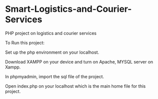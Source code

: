 # Smart-Logistics-and-Courier-Services
PHP project on logistics and courier services

To Run this project:

Set up the php environment on your localhost.

Download XAMPP on your device and turn on Apache, MYSQL server on Xampp.

In phpmyadmin, import the sql file of the project.

Open index.php on your localhost which is the main home file for this project.
